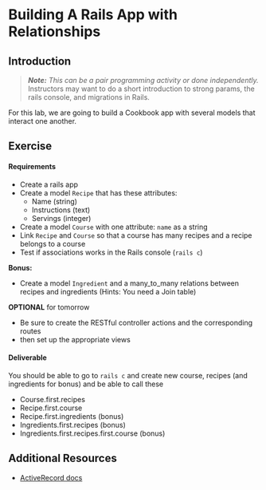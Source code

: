 # Building A Rails App with Relationships

## Introduction

> ***Note:*** _This can be a pair programming activity or done independently._  Instructors may want to do a short introduction to strong params, the rails console, and migrations in Rails.

For this lab, we are going to build a Cookbook app with several models that interact one another.

## Exercise

#### Requirements

- Create a rails app
- Create a model `Recipe` that has these attributes:
	- Name (string)
	- Instructions (text)
	- Servings (integer)
- Create a model `Course` with one attribute: `name` as a string
- Link `Recipe` and `Course` so that a course has many recipes and a recipe belongs to a course
- Test if associations works in the Rails console (`rails c`)

**Bonus:**
- Create a model `Ingredient` and a many_to_many relations between recipes and ingredients (Hints: You need a Join table)

**OPTIONAL** for tomorrow
- Be sure to create the RESTful controller actions and the corresponding routes
- then set up the appropriate views

#### Deliverable

You should be able to go to `rails c` and create new course, recipes (and ingredients for bonus) and be able to call these

- Course.first.recipes
- Recipe.first.course
- Recipe.first.ingredients (bonus)
- Ingredients.first.recipes (bonus)
- Ingredients.first.recipes.first.course (bonus)

## Additional Resources

- [ActiveRecord docs](http://guides.rubyonrails.org/association_basics.html)

